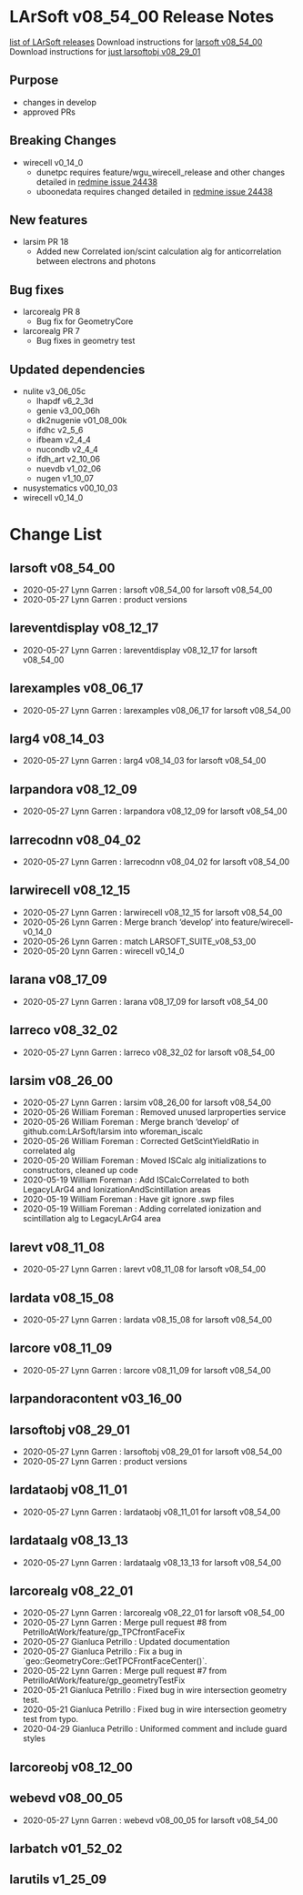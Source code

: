 LArSoft v08_54_00 Release Notes
======================================================================

[list of LArSoft releases](LArSoft_release_list)
Download instructions for [larsoft v08_54_00](http://scisoft.fnal.gov/scisoft/bundles/larsoft/v08_54_00/larsoft-v08_54_00.html)
Download instructions for [just larsoftobj v08_29_01](http://scisoft.fnal.gov/scisoft/bundles/larsoftobj/v08_29_01/larsoftobj-v08_29_01.html)

Purpose
--------------------

-   changes in develop
-   approved PRs

Breaking Changes
--------------------------------------

-   wirecell v0_14_0
    -   dunetpc requires feature/wgu_wirecell_release and other changes detailed in [redmine issue 24438](https://cdcvs.fnal.gov/redmine/issues/24438)
    -   uboonedata requires changed detailed in [redmine issue 24438](https://cdcvs.fnal.gov/redmine/issues/24438)

New features
------------------------------

-   larsim PR 18
    -   Added new Correlated ion/scint calculation alg for anticorrelation between electrons and photons

Bug fixes
------------------------

-   larcorealg PR 8
    -   Bug fix for GeometryCore
-   larcorealg PR 7
    -   Bug fixes in geometry test

Updated dependencies
----------------------------------------------

-   nulite v3_06_05c
    -   lhapdf v6_2_3d
    -   genie v3_00_06h
    -   dk2nugenie v01_08_00k
    -   ifdhc v2_5_6
    -   ifbeam v2_4_4
    -   nucondb v2_4_4
    -   ifdh_art v2_10_06
    -   nuevdb v1_02_06
    -   nugen v1_10_07
-   nusystematics v00_10_03
-   wirecell v0_14_0

Change List
============================

larsoft v08_54_00
------------------------------------------

-   2020-05-27 Lynn Garren : larsoft v08_54_00 for larsoft v08_54_00
-   2020-05-27 Lynn Garren : product versions

lareventdisplay v08_12_17
----------------------------------------------------------

-   2020-05-27 Lynn Garren : lareventdisplay v08_12_17 for larsoft v08_54_00

larexamples v08_06_17
--------------------------------------------------

-   2020-05-27 Lynn Garren : larexamples v08_06_17 for larsoft v08_54_00

larg4 v08_14_03
--------------------------------------

-   2020-05-27 Lynn Garren : larg4 v08_14_03 for larsoft v08_54_00

larpandora v08_12_09
------------------------------------------------

-   2020-05-27 Lynn Garren : larpandora v08_12_09 for larsoft v08_54_00

larrecodnn v08_04_02
------------------------------------------------

-   2020-05-27 Lynn Garren : larrecodnn v08_04_02 for larsoft v08_54_00

larwirecell v08_12_15
--------------------------------------------------

-   2020-05-27 Lynn Garren : larwirecell v08_12_15 for larsoft v08_54_00
-   2020-05-26 Lynn Garren : Merge branch ‘develop’ into feature/wirecell-v0_14_0
-   2020-05-26 Lynn Garren : match LARSOFT_SUITE_v08_53_00
-   2020-05-20 Lynn Garren : wirecell v0_14_0

larana v08_17_09
----------------------------------------

-   2020-05-27 Lynn Garren : larana v08_17_09 for larsoft v08_54_00

larreco v08_32_02
------------------------------------------

-   2020-05-27 Lynn Garren : larreco v08_32_02 for larsoft v08_54_00

larsim v08_26_00
----------------------------------------

-   2020-05-27 Lynn Garren : larsim v08_26_00 for larsoft v08_54_00
-   2020-05-26 William Foreman : Removed unused larproperties service
-   2020-05-26 William Foreman : Merge branch ‘develop’ of github.com:LArSoft/larsim into wforeman_iscalc
-   2020-05-26 William Foreman : Corrected GetScintYieldRatio in correlated alg
-   2020-05-20 William Foreman : Moved ISCalc alg initializations to constructors, cleaned up code
-   2020-05-19 William Foreman : Add ISCalcCorrelated to both LegacyLArG4 and IonizationAndScintillation areas
-   2020-05-19 William Foreman : Have git ignore .swp files
-   2020-05-19 William Foreman : Adding correlated ionization and scintillation alg to LegacyLArG4 area

larevt v08_11_08
----------------------------------------

-   2020-05-27 Lynn Garren : larevt v08_11_08 for larsoft v08_54_00

lardata v08_15_08
------------------------------------------

-   2020-05-27 Lynn Garren : lardata v08_15_08 for larsoft v08_54_00

larcore v08_11_09
------------------------------------------

-   2020-05-27 Lynn Garren : larcore v08_11_09 for larsoft v08_54_00

larpandoracontent v03_16_00
--------------------------------------------------------------

larsoftobj v08_29_01
------------------------------------------------

-   2020-05-27 Lynn Garren : larsoftobj v08_29_01 for larsoft v08_54_00
-   2020-05-27 Lynn Garren : product versions

lardataobj v08_11_01
------------------------------------------------

-   2020-05-27 Lynn Garren : lardataobj v08_11_01 for larsoft v08_54_00

lardataalg v08_13_13
------------------------------------------------

-   2020-05-27 Lynn Garren : lardataalg v08_13_13 for larsoft v08_54_00

larcorealg v08_22_01
------------------------------------------------

-   2020-05-27 Lynn Garren : larcorealg v08_22_01 for larsoft v08_54_00
-   2020-05-27 Lynn Garren : Merge pull request \#8 from PetrilloAtWork/feature/gp_TPCfrontFaceFix
-   2020-05-27 Gianluca Petrillo : Updated documentation
-   2020-05-27 Gianluca Petrillo : Fix a bug in \`geo::GeometryCore::GetTPCFrontFaceCenter()\`.
-   2020-05-22 Lynn Garren : Merge pull request \#7 from PetrilloAtWork/feature/gp_geometryTestFix
-   2020-05-21 Gianluca Petrillo : Fixed bug in wire intersection geometry test.
-   2020-05-21 Gianluca Petrillo : Fixed bug in wire intersection geometry test from typo.
-   2020-04-29 Gianluca Petrillo : Uniformed comment and include guard styles

larcoreobj v08_12_00
------------------------------------------------

webevd v08_00_05
----------------------------------------

-   2020-05-27 Lynn Garren : webevd v08_00_05 for larsoft v08_54_00

larbatch v01_52_02
--------------------------------------------

larutils v1_25_09
------------------------------------------
